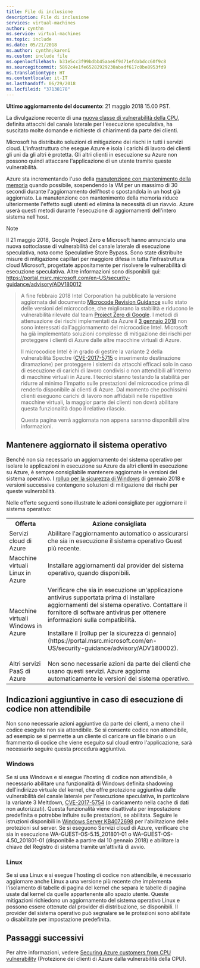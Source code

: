 ```yaml
---
title: File di inclusione
description: File di inclusione
services: virtual-machines
author: cynthn
ms.service: virtual-machines
ms.topic: include
ms.date: 05/21/2018
ms.author: cynthn;kareni
ms.custom: include file
ms.openlocfilehash: b31e5cc3f99bdbb45aae6f9d71efdabdcc60f9c8
ms.sourcegitcommit: 5892c4e1fe65282929230abadf617c0be8953fd9
ms.translationtype: HT
ms.contentlocale: it-IT
ms.lasthandoff: 06/29/2018
ms.locfileid: "37138178"
---
```

**Ultimo aggiornamento del documento**: 21 maggio 2018 15.00 PST.

La divulgazione recente di una [nuova classe di vulnerabilità della CPU](https://portal.msrc.microsoft.com/en-US/security-guidance/advisory/ADV180002), definita attacchi del canale laterale per l'esecuzione speculativa, ha suscitato molte domande e richieste di chiarimenti da parte dei clienti.  

Microsoft ha distribuito soluzioni di mitigazione dei rischi in tutti i servizi cloud. L'infrastruttura che esegue Azure e isola i carichi di lavoro dei clienti gli uni da gli altri è protetta.  Gli altri clienti in esecuzione su Azure non possono quindi attaccare l'applicazione di un utente tramite queste vulnerabilità.

Azure sta incrementando l'uso della [manutenzione con mantenimento della memoria](https://docs.microsoft.com/azure/virtual-machines/windows/maintenance-and-updates#memory-preserving-maintenance) quando possibile, sospendendo la VM per un massimo di 30 secondi durante l'aggiornamento dell'host o spostandola in un host già aggiornato.  La manutenzione con mantenimento della memoria riduce ulteriormente l'effetto sugli utenti ed elimina la necessità di un riavvio.  Azure userà questi metodi durante l'esecuzione di aggiornamenti dell'intero sistema nell'host.

> [!NOTE] 
Il 21 maggio 2018, Google Project Zero e Microsoft hanno annunciato una nuova sottoclasse di vulnerabilità del canale laterale di esecuzione speculativa, nota come Speculative Store Bypass. Sono state distribuite misure di mitigazione capillari per maggiore difesa in tutta l'infrastruttura cloud Microsoft, progettate appositamente per risolvere le vulnerabilità di esecuzione speculativa. Altre informazioni sono disponibili qui: https://portal.msrc.microsoft.com/en-US/security-guidance/advisory/ADV180012 
>
> A fine febbraio 2018 Intel Corporation ha pubblicato la versione aggiornata del documento [Microcode Revision Guidance](https://newsroom.intel.com/wp-content/uploads/sites/11/2018/03/microcode-update-guidance.pdf) sullo stato delle versioni del microcodice, che migliorano la stabilità e riducono le vulnerabilità rilevate dal team [Project Zero di Google](https://googleprojectzero.blogspot.com/2018/01/reading-privileged-memory-with-side.html). I metodi di attenuazione dei rischi implementati da Azure il [3 gennaio 2018](https://azure.microsoft.com/blog/securing-azure-customers-from-cpu-vulnerability/) non sono interessati dall'aggiornamento del microcodice Intel. Microsoft ha già implementato soluzioni complesse di mitigazione dei rischi per proteggere i clienti di Azure dalle altre macchine virtuali di Azure.  
>
> Il microcodice Intel è in grado di gestire la variante 2 della vulnerabilità Spectre ([CVE-2017-5715](https://cve.mitre.org/cgi-bin/cvename.cgi?name=CVE-2017-5715) o inserimento destinazione diramazione) per proteggere i sistemi da attacchi efficaci solo in caso di esecuzione di carichi di lavoro condivisi o non attendibili all'interno di macchine virtuali in Azure. I tecnici stanno testando la stabilità per ridurre al minimo l'impatto sulle prestazioni del microcodice prima di renderlo disponibile ai clienti di Azure.  Dal momento che pochissimi clienti eseguono carichi di lavoro non affidabili nelle rispettive macchine virtuali, la maggior parte dei clienti non dovrà abilitare questa funzionalità dopo il relativo rilascio. 
>
> Questa pagina verrà aggiornata non appena saranno disponibili altre informazioni.  






## <a name="keeping-your-operating-systems-up-to-date"></a>Mantenere aggiornato il sistema operativo

Benché non sia necessario un aggiornamento del sistema operativo per isolare le applicazioni in esecuzione su Azure da altri clienti in esecuzione su Azure, è sempre consigliabile mantenere aggiornate le versioni del sistema operativo. I [rollup per la sicurezza di Windows](https://portal.msrc.microsoft.com/en-US/security-guidance/advisory/ADV180002) di gennaio 2018 e versioni successive contengono soluzioni di mitigazione dei rischi per queste vulnerabilità.

Nelle offerte seguenti sono illustrate le azioni consigliate per aggiornare il sistema operativo: 

<table>
<tr>
<th>Offerta</th> <th>Azione consigliata </th>
</tr>
<tr>
<td>Servizi cloud di Azure </td>  <td>Abilitare l'aggiornamento automatico o assicurarsi che sia in esecuzione il sistema operativo Guest più recente.</td>
</tr>
<tr>
<td>Macchine virtuali Linux in Azure</td> <td>Installare aggiornamenti dal provider del sistema operativo, quando disponibili. </td>
</tr>
<tr>
<td>Macchine virtuali Windows in Azure </td> <td>Verificare che sia in esecuzione un'applicazione antivirus supportata prima di installare aggiornamenti del sistema operativo. Contattare il fornitore di software antivirus per ottenere informazioni sulla compatibilità.<p> Installare il [rollup per la sicurezza di gennaio](https://portal.msrc.microsoft.com/en-US/security-guidance/advisory/ADV180002). </p></td>
</tr>
<tr>
<td>Altri servizi PaaS di Azure</td> <td>Non sono necessarie azioni da parte dei clienti che usano questi servizi. Azure aggiorna automaticamente le versioni del sistema operativo. </td>
</tr>
</table>

## <a name="additional-guidance-if-you-are-running-untrusted-code"></a>Indicazioni aggiuntive in caso di esecuzione di codice non attendibile 

Non sono necessarie azioni aggiuntive da parte dei clienti, a meno che il codice eseguito non sia attendibile. Se si consente codice non attendibile, ad esempio se si permette a un cliente di caricare un file binario o un frammento di codice che viene eseguito sul cloud entro l'applicazione, sarà necessario seguire questa procedura aggiuntiva.  


### <a name="windows"></a>Windows 
Se si usa Windows e si esegue l'hosting di codice non attendibile, è necessario abilitare una funzionalità di Windows definita shadowing dell'indirizzo virtuale del kernel, che offre protezione aggiuntiva dalle vulnerabilità del canale laterale per l'esecuzione speculativa, in particolare la variante 3 Meltdown, [CVE-2017-5754](https://www.cve.mitre.org/cgi-bin/cvename.cgi?name=2017-5754) (o caricamento nella cache di dati non autorizzati). Questa funzionalità viene disattivata per impostazione predefinita e potrebbe influire sulle prestazioni, se abilitata. Seguire le istruzioni disponibili in [Windows Server KB4072698](https://support.microsoft.com/help/4072698/windows-server-guidance-to-protect-against-the-speculative-execution) per l'abilitazione delle protezioni sul server. Se si eseguono Servizi cloud di Azure, verificare che sia in esecuzione WA-GUEST-OS-5.15_201801-01 o WA-GUEST-OS-4.50_201801-01 (disponibile a partire dal 10 gennaio 2018) e abilitare la chiave del Registro di sistema tramite un'attività di avvio.


### <a name="linux"></a>Linux
Se si usa Linux e si esegue l'hosting di codice non attendibile, è necessario aggiornare anche Linux a una versione più recente che implementa l'isolamento di tabelle di pagina del kernel che separa le tabelle di pagina usate dal kernel da quelle appartenente allo spazio utente. Queste mitigazioni richiedono un aggiornamento del sistema operativo Linux e possono essere ottenute dal provider di distribuzione, se disponibili. Il provider del sistema operativo può segnalare se le protezioni sono abilitate o disabilitate per impostazione predefinita.



## <a name="next-steps"></a>Passaggi successivi

Per altre informazioni, vedere [Securing Azure customers from CPU vulnerability](https://azure.microsoft.com/blog/securing-azure-customers-from-cpu-vulnerability/) (Protezione dei clienti di Azure dalla vulnerabilità della CPU).
